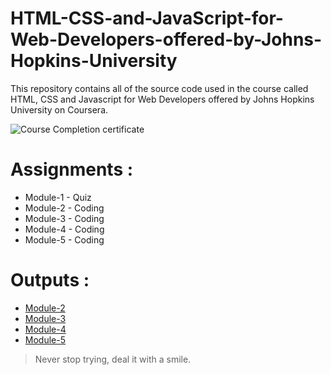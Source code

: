 # HTML-CSS-and-JavaScript-for-Web-Developers-offered-by-Johns-Hopkins-University
This repository contains all of the source code used in the course called HTML, CSS and Javascript for Web Developers offered by Johns Hopkins University on Coursera.

![Course Completion certificate](https://github.com/sania-akther/HTML-CSS-and-JavaScript-for-Web-Developers-offered-by-Johns-Hopkins-University/blob/master/HTML%2C%20CSS%2C%20and%20Javascript%20for%20Web%20Developers.JPG)



# Assignments :

* Module-1 - Quiz 
* Module-2 - Coding
* Module-3 - Coding
* Module-4 - Coding
* Module-5 - Coding


# Outputs :

* [Module-2](https://sania-akther.github.io/HTML-CSS-and-Javascript-for-Web-Developers-Johns-Hopkins-University/module2-solution/)
* [Module-3](https://sania-akther.github.io/module3-solution/module3-solution/)
* [Module-4](https://sania-akther.github.io/Coursera-HTML-CSS-and-JavaScript-for-Web-Developers/module4-solution/)
* [Module-5](https://sania-akther.github.io/module5-solution/module5-solution/)


>Never stop trying, deal it with a smile.